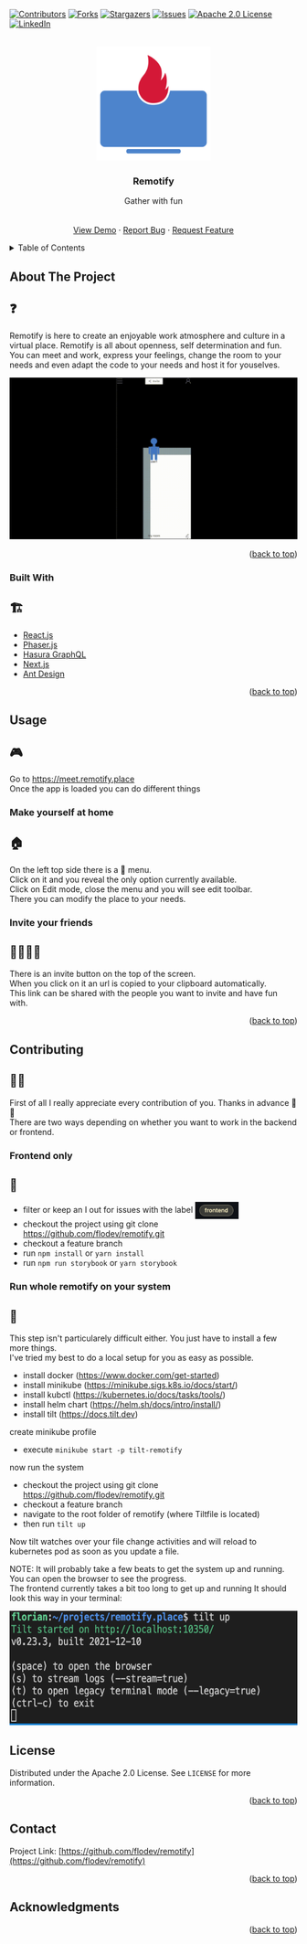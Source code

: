 <div id="top"></div>
<!--
*** Thanks for checking out the Best-README-Template. If you have a suggestion
*** that would make this better, please fork the repo and create a pull request
*** or simply open an issue with the tag "enhancement".
*** Don't forget to give the project a star!
*** Thanks again! Now go create something AMAZING! :D
-->



<!-- PROJECT SHIELDS -->
<!--
*** I'm using markdown "reference style" links for readability.
*** Reference links are enclosed in brackets [ ] instead of parentheses ( ).
*** See the bottom of this document for the declaration of the reference variables
*** for contributors-url, forks-url, etc. This is an optional, concise syntax you may use.
*** https://www.markdownguide.org/basic-syntax/#reference-style-links
-->
[![Contributors][contributors-shield]][contributors-url]
[![Forks][forks-shield]][forks-url]
[![Stargazers][stars-shield]][stars-url]
[![Issues][issues-shield]][issues-url]
[![Apache 2.0 License][license-shield]][license-url]
[![LinkedIn][linkedin-shield]][linkedin-url]



<!-- PROJECT LOGO -->
<br />
<div align="center">
  <a href="https://github.com/flodev/remotify">
    <img src="readme-assets/logo_github.png" alt="Logo" width="200" height="200">
  </a>

<h3 align="center">Remotify</h3>

  <p align="center">
    Gather with fun
    <br />
    <!-- <a href="https://github.com/flodev/remotify"><strong>Explore the docs »</strong></a> -->
    <br />
    <br />
    <a href="https://meet.remotify.place">View Demo</a>
    ·
    <a href="https://github.com/flodev/remotify/issues">Report Bug</a>
    ·
    <a href="https://github.com/flodev/remotify/issues">Request Feature</a>
  </p>
</div>



<!-- TABLE OF CONTENTS -->
<details>
  <summary>Table of Contents</summary>
  <ol>
    <li>
      <a href="#about-the-project">About The Project ❓</a>
      <ul>
        <li><a href="#built-with">Built With 🏗️</a></li>
      </ul>
    </li>
    <li>
      <a href="#usage">Usage 🎮</a>
      <ul>
        <li><a href="#make-yourself-at-home">Make yourself at home 🏠</a></li>
        <li><a href="#invite-your-friends">Invite your friends 👩‍👩‍👦‍👦</a></li>
      </ul>
    </li>
    <!-- <li><a href="#roadmap">Roadmap</a></li> -->
    <li>
      <a href="#contributing">Contributing 👩‍💻</a>
      <ul>
        <li><a href="#frontend-only">Frontend only 📱</a></li>
        <li><a href="#run-whole-remotify-on-your-system">Run whole remotify on your system 👑</a></li>
      </ul>
    </li>
    <li><a href="#license">License</a></li>
    <li><a href="#contact">Contact</a></li>
    <li><a href="#acknowledgments">Acknowledgments</a></li>
  </ol>
</details>



<!-- ABOUT THE PROJECT -->
## About The Project
## ❓

Remotify is here to create an enjoyable work atmosphere and culture in a virtual place. Remotify is all about openness, self determination and fun.  
You can meet and work, express your feelings, change the room to your needs and even adapt the code to your needs and host it for youselves.  

[![Product Name Screen Shot][product-screenshot]](https://meet.remotify.place)

<p align="right">(<a href="#top">back to top</a>)</p>

### Built With
## 🏗️

* [React.js](https://reactjs.org/)
* [Phaser.js](https://phaser.io/)
* [Hasura GraphQL](https://hasura.io/)
* [Next.js](https://nextjs.org/)
* [Ant Design](https://ant.design)

<p align="right">(<a href="#top">back to top</a>)</p>


<!-- USAGE EXAMPLES -->
## Usage
## 🎮

Go to https://meet.remotify.place  
Once the app is loaded you can do different things

### Make yourself at home  
## 🏠

On the left top side there is a 🍔 menu.  
Click on it and you reveal the only option currently available.   
Click on Edit mode, close the menu and you will see edit toolbar.  
There you can modify the place to your needs.

### Invite your friends  
## 👩‍👩‍👦‍👦

There is an invite button on the top of the screen.  
When you click on it an url is copied to your clipboard automatically.  
This link can be shared with the people you want to invite and have fun with.

<p align="right">(<a href="#top">back to top</a>)</p>



<!-- ROADMAP -->
<!-- ## Roadmap 🛣️

- [] Feature 1
- [] Feature 2
- [] Feature 3
    - [] Nested Feature

See the [open issues](https://github.com/flodev/remotify/issues) for a full list of proposed features (and known issues).

<p align="right">(<a href="#top">back to top</a>)</p> -->



<!-- CONTRIBUTING -->
## Contributing   
## 👩‍💻

First of all I really appreciate every contribution of you. Thanks in advance 🤝 🤗  
There are two ways depending on whether you want to work in the backend or frontend.  
### Frontend only 
## 📱

* filter or keep an I out for issues with the label <img src="readme-assets/frontend_label.png" alt="frontend label" height="30" style="vertical-align:middle;">
* checkout the project using git clone https://github.com/flodev/remotify.git  
* checkout a feature branch  
* run `npm install` or `yarn install`
* run `npm run storybook` or `yarn storybook` 

### Run whole remotify on your system
## 👑

This step isn't particularely difficult either. You just have to install a few more things.  
I've tried my best to do a local setup for you as easy as possible.

* install docker (https://www.docker.com/get-started)
* install minikube (https://minikube.sigs.k8s.io/docs/start/)
* install kubctl (https://kubernetes.io/docs/tasks/tools/)
* install helm chart (https://helm.sh/docs/intro/install/)
* install tilt (https://docs.tilt.dev)

create minikube profile  
*  execute `minikube start -p tilt-remotify`

now run the system
* checkout the project using git clone https://github.com/flodev/remotify.git 
* checkout a feature branch  
* navigate to the root folder of remotify (where Tiltfile is located)
* then run `tilt up`  

Now tilt watches over your file change activities and will reload to kubernetes pod as soon as you update a file.

NOTE: It will probably take a few beats to get the system up and running.  
You can open the browser to see the progress.  
The frontend currently takes a bit too long to get up and running
It should look this way in your terminal:  
<div>
<img src="readme-assets/tilt.png" alt="tilt" height="200">
</div>

<!-- LICENSE -->
## License

Distributed under the Apache 2.0 License. See `LICENSE` for more information.

<p align="right">(<a href="#top">back to top</a>)</p>



<!-- CONTACT -->
## Contact

<!-- Your Name - [@twitter_handle](https://twitter.com/twitter_handle) - email@email_client.com -->

Project Link: [https://github.com/flodev/remotify](https://github.com/flodev/remotify)

<p align="right">(<a href="#top">back to top</a>)</p>



<!-- ACKNOWLEDGMENTS -->
## Acknowledgments


<p align="right">(<a href="#top">back to top</a>)</p>



<!-- MARKDOWN LINKS & IMAGES -->
<!-- https://www.markdownguide.org/basic-syntax/#reference-style-links -->
[contributors-shield]: https://img.shields.io/github/contributors/flodev/remotify.svg?style=for-the-badge
[contributors-url]: https://github.com/flodev/remotify/graphs/contributors
[forks-shield]: https://img.shields.io/github/forks/flodev/remotify.svg?style=for-the-badge
[forks-url]: https://github.com/flodev/remotify/network/members
[stars-shield]: https://img.shields.io/github/stars/flodev/remotify.svg?style=for-the-badge
[stars-url]: https://github.com/flodev/remotify/stargazers
[issues-shield]: https://img.shields.io/github/issues/flodev/remotify.svg?style=for-the-badge
[issues-url]: https://github.com/flodev/remotify/issues
[license-shield]: https://img.shields.io/github/license/flodev/remotify.svg?style=for-the-badge
[license-url]: https://github.com/flodev/remotify/blob/main/LICENSE
[linkedin-shield]: https://img.shields.io/badge/-LinkedIn-black.svg?style=for-the-badge&logo=linkedin&colorB=555
[linkedin-url]: https://www.linkedin.com/in/florian-klenk-93347187/
[product-screenshot]: readme-assets/screen_recording_webrtc.gif